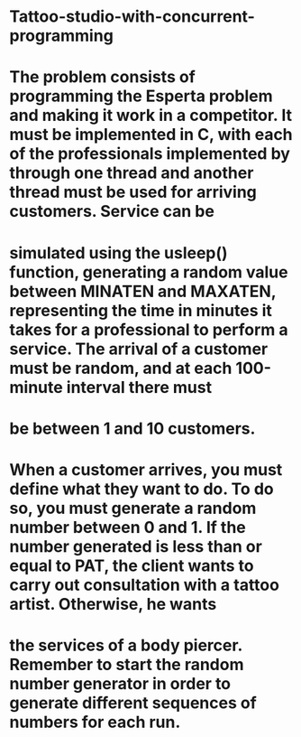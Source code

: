 # Tattoo-studio-with-concurrent-programming

# The problem consists of programming the Esperta problem and making it work in a competitor. It must be implemented in C, with each of the professionals implemented by through one thread and another thread must be used for arriving customers. Service can be
# simulated using the usleep() function, generating a random value between MINATEN and MAXATEN, representing the time in minutes it takes for a professional to perform a service. The arrival of a customer must be random, and at each 100-minute interval there must
# be between 1 and 10 customers.

# When a customer arrives, you must define what they want to do. To do so, you must generate a random number between 0 and 1. If the number generated is less than or equal to PAT, the client wants to carry out consultation with a tattoo artist. Otherwise, he wants
# the services of a body piercer. Remember to start the random number generator in order to generate different sequences of numbers for each run.
